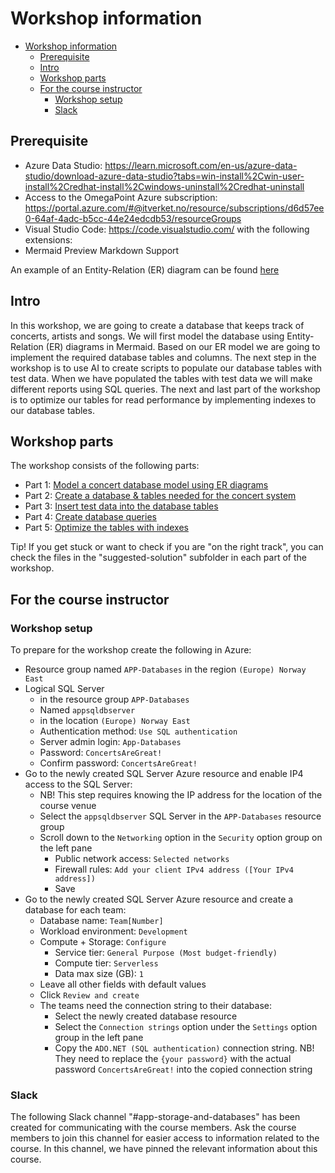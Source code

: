 # Workshop information

- [Workshop information](#workshop-information)
  - [Prerequisite](#prerequisite)
  - [Intro](#intro)
  - [Workshop parts](#workshop-parts)
  - [For the course instructor](#for-the-course-instructor)
    - [Workshop setup](#workshop-setup)
    - [Slack](#slack)

## Prerequisite

- Azure Data Studio: https://learn.microsoft.com/en-us/azure-data-studio/download-azure-data-studio?tabs=win-install%2Cwin-user-install%2Credhat-install%2Cwindows-uninstall%2Credhat-uninstall
- Access to the OmegaPoint Azure subscription: https://portal.azure.com/#@itverket.no/resource/subscriptions/d6d57ee0-64af-4adc-b5cc-44e24edcdb53/resourceGroups
- Visual Studio Code: https://code.visualstudio.com/ with the following extensions:
- Mermaid Preview Markdown Support

An example of an Entity-Relation (ER) diagram can be found [here](
https://mermaid.live/edit#pako:eNp10d1qwyAUB_BXkXPd9AFyV6KMwLoMkxYK3jg9W2VJLM4URsy7zyyRrR3zzsPv_I8fIyirEXJAR418c7ITPYmrONRNtWecTGG7DSOh7LE8Mn7KdpRyVtckJ2f5cWdDyDI7korTuMnJpZUK_zHl07EqCxaVgNbIlxbJq3UCFv1n2l2yQ4XmmrJT1ozCD1L2im4lS-03yMqG7aMyvWoHnaKeeUUPRZMVu4Y9VPyUWtb6d2rvpelv_c35UrIA6zQ61HGGANhAh66TRsfHHuduAf6MHQqYqZbufb79FJ0cvK0_ewW5dwNuYLho6XH9nqU4fQEQvIY9)

## Intro

In this workshop, we are going to create a database that keeps track of concerts, artists and songs.
We will first model the database using Entity-Relation (ER) diagrams in Mermaid. Based on our ER model we are going to implement the required database tables and columns. The next step in the workshop is to
use AI to create scripts to populate our database tables with test data. When we have populated the tables
with test data we will make different reports using SQL queries. The next and last part of the workshop
is to optimize our tables for read performance by implementing indexes to our database tables.

## Workshop parts

The workshop consists of the following parts:

- Part 1: [Model a concert database model using ER diagrams](https://github.com/Omegapoint-Norge-Academy/storage-and-databases/tree/main/workshop/01-database-modelling)
- Part 2: [Create a database & tables needed for the concert system](https://github.com/Omegapoint-Norge-Academy/storage-and-databases/tree/main/workshop/02-create-tables)
- Part 3: [Insert test data into the database tables](https://github.com/Omegapoint-Norge-Academy/storage-and-databases/tree/main/workshop/03-insert-testdata)
- Part 4: [Create database queries](https://github.com/Omegapoint-Norge-Academy/storage-and-databases/tree/main/workshop/04-queries)
- Part 5: [Optimize the tables with indexes](https://github.com/Omegapoint-Norge-Academy/storage-and-databases/tree/main/workshop/05-optimize-performance)

Tip! If you get stuck or want to check if you are "on the right track", you can check the files in the "suggested-solution" subfolder in each part of the workshop.

## For the course instructor

### Workshop setup

To prepare for the workshop create the following in Azure:

- Resource group named `APP-Databases` in the region `(Europe) Norway East`
- Logical SQL Server
  - in the resource group `APP-Databases`
  - Named `appsqldbserver`
  - in the location `(Europe) Norway East`
  - Authentication method: `Use SQL authentication`
  - Server admin login: `App-Databases`
  - Password: `ConcertsAreGreat!`
  - Confirm password: `ConcertsAreGreat!`
- Go to the newly created SQL Server Azure resource and enable IP4 access to the SQL Server:
  - NB! This step requires knowing the IP address for the location of the course venue
  - Select the `appsqldbserver` SQL Server in the `APP-Databases` resource group
  - Scroll down to the `Networking` option in the `Security` option group on the left pane
    - Public network access: `Selected networks`
    - Firewall rules: `Add your client IPv4 address ([Your IPv4 address])`
    - Save
- Go to the newly created SQL Server Azure resource and create a database for each team:
  - Database name: `Team[Number]`
  - Workload environment: `Development`
  - Compute + Storage: `Configure`
    - Service tier: `General Purpose (Most budget-friendly)`
    - Compute tier: `Serverless`
    - Data max size (GB): `1`
  - Leave all other fields with default values
  - Click `Review and create`
  - The teams need the connection string to their database:
    - Select the newly created database resource
    - Select the `Connection strings` option under the `Settings` option group in the left pane
    - Copy the `ADO.NET (SQL authentication)` connection string. NB! They need to replace the `{your password}` with the actual password `ConcertsAreGreat!` into the copied connection string

### Slack

The following Slack channel "#app-storage-and-databases" has been created for communicating with the course members.
Ask the course members to join this channel for easier access to information related to the course.
In this channel, we have pinned the relevant information about this course.